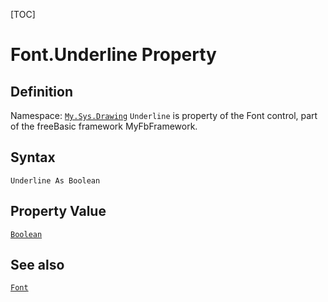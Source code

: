 [TOC]
# Font.Underline Property

## Definition
Namespace: [`My.Sys.Drawing`](My.Sys.Drawing.md)
`Underline` is property of the Font control, part of the freeBasic framework MyFbFramework.
## Syntax
```freeBasic
Underline As Boolean
```
## Property Value
[`Boolean`]("https://www.freebasic.net/wiki/KeyPgBoolean")
## See also
[`Font`](Font.md)
